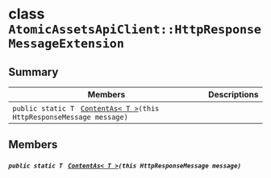 # class `AtomicAssetsApiClient::HttpResponseMessageExtension` 

## Summary

 Members                                | Descriptions                                
----------------------------------------|---------------------------------------------
`public static T ` [`ContentAs< T >`](#class_atomic_assets_api_client_1_1_http_response_message_extension_1a57e7725a539507500b95dec7bed70785)`(this HttpResponseMessage message)` | 

## Members

##### `public static T ` [`ContentAs< T >`](#class_atomic_assets_api_client_1_1_http_response_message_extension_1a57e7725a539507500b95dec7bed70785)`(this HttpResponseMessage message)` 


